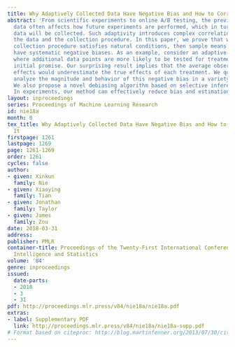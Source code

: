 ```yaml
---
title: Why Adaptively Collected Data Have Negative Bias and How to Correct for It
abstract: 'From scientific experiments to online A/B testing, the previously observed
  data often affects how future experiments are performed, which in turn affects which
  data will be collected. Such adaptivity introduces complex correlations between
  the data and the collection procedure. In this paper, we prove that when the data
  collection procedure satisfies natural conditions, then sample means of the data
  have systematic negative biases. As an example, consider an adaptive clinical trial
  where additional data points are more likely to be tested for treatments that show
  initial promise. Our surprising result implies that the average observed treatment
  effects would underestimate the true effects of each treatment. We quantitatively
  analyze the magnitude and behavior of this negative bias in a variety of settings.
  We also propose a novel debiasing algorithm based on selective inference techniques.
  In experiments, our method can effectively reduce bias and estimation error. '
layout: inproceedings
series: Proceedings of Machine Learning Research
id: nie18a
month: 0
tex_title: Why Adaptively Collected Data Have Negative Bias and How to Correct for
  It
firstpage: 1261
lastpage: 1269
page: 1261-1269
order: 1261
cycles: false
author:
- given: Xinkun
  family: Nie
- given: Xiaoying
  family: Tian
- given: Jonathan
  family: Taylor
- given: James
  family: Zou
date: 2018-03-31
address: 
publisher: PMLR
container-title: Proceedings of the Twenty-First International Conference on Artficial
  Intelligence and Statistics
volume: '84'
genre: inproceedings
issued:
  date-parts:
  - 2018
  - 3
  - 31
pdf: http://proceedings.mlr.press/v84/nie18a/nie18a.pdf
extras:
- label: Supplementary PDF
  link: http://proceedings.mlr.press/v84/nie18a/nie18a-supp.pdf
# Format based on citeproc: http://blog.martinfenner.org/2013/07/30/citeproc-yaml-for-bibliographies/
---
```

